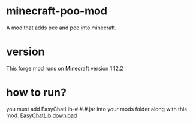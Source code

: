 # minecraft-poo-mod
A mod that adds pee and poo into minecraft.

# version
This forge mod runs on Minecraft version 1.12.2

# how to run?
you must add EasyChatLib-#.#.#.jar into your mods folder along with this mod.
[EasyChatLib download](https://github.com/WetSpaghett/EasyChatLib/releases)
